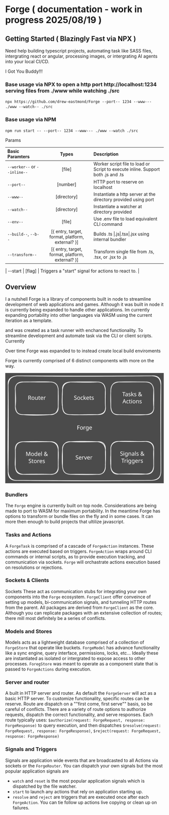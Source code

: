 # Forge ( documentation - work in progress 2025/08/19 )

## Getting Started ( Blazingly Fast via NPX )

Need help building typescript projects, automating task like SASS files, intergrating react or angular, processing images, or intergrating AI agents into your local CI/CD.

I Got You Buddy!!!


### Base usage via NPX to open a http port http://localhost:1234 serving files from ./www while watching ./src
```
npx https://github.com/drew-eastmond/Forge --port-- 1234 --www--- ./www --watch-- ./src
```
### Base usage via NPM 
```
npm run start -- --port-- 1234 --www--- ./www --watch ./src
```

Params

| Basic Paramters | Types | Description |
| :---         |     :---:      | :---         |
| `--worker--` or `--inline--`   | [file]     | Worker script file to load or Script to execute inline. Support both .js and .ts    |
| `--port--`     | [number]       | HTTP port to reserve on localhost  |
| `--www--`     | [directory]       | Instantiate a http server at the directory provided using port    |
| `--watch--`     | [directory]       | Instantiate a watcher at directory provided     |
| `--env--`     | [file]       | Use .env file to load equivalent CLI command    |
| `--build--`, `--b--`     | [{ entry, target, format, platform, external? }]       | Builds  .ts \|.js\|.tsx\|.jsx using internal bundler    |
| `--transform--`    | [{ entry, target, format, platform, external? }]       | Transform single file from  .ts, .tsx, or .jsx to .js    |

| --start   | [flag] | Triggers a "start" signal for actions to react to. |


## Overview

I a nutshell Forge is a library of components built in node to streamline development of web applications and games. Although it was built in node it is currently being expanded to handle other applications. Im currently expanding portability into other languages via WASM using the current iteration as a template. 

and  was created as a task runner with enchanced functionality. To streamline development and automate task via the CLI or client scripts. Currently 

Over time Forge was expanded to to instead create local build enviroments

Forge is currently comprised of 6 distinct components with more on the way. 

<picture>
 <source media="(prefers-color-scheme: dark)" srcset="https://github.com/drew-eastmond/Forge/blob/main/docs/forge-overview-dark.svg">
 <source media="(prefers-color-scheme: light)" srcset="https://github.com/drew-eastmond/Forge/blob/main/docs/forge-overview-light.svg">
 <img alt="YOUR-ALT-TEXT" src="https://github.com/drew-eastmond/Forge/blob/main/docs/forge-overview.svg">
</picture>

### Bundlers
The `Forge` engine is currently built on top node. Considerations are being made to port to WASM for maximum portability. In the meantime Forge has options to transform or bundle files on the fly and in some cases. It can more then enough to build projects that ultilize javascript. 

### Tasks and Actions
A `ForgeTask` is comprised of a cascade of `ForgeAction` instances. These actions are executed based on triggers. `ForgeAction` wraps around CLI commands or internal scripts, as to provide execution tracking, and communication via sockets. `Forge` will orchastrate actions execution based on resolutions or rejections. 

### Sockets & Clients
Sockets 
These act as communication stubs for integrating your own components into the `Forge` ecosystem. `ForgeClient` offer conveince of setting up models, bi-communication signals, and tunneling HTTP routes from the parent. All packages are derived from `ForgeClient` as the core. Although you can replicate packages with an extensive collection of routes; there mill most definitely be a series of conflicts.

### Models and Stores
Models acts as a lightweight database comprised of a collection of `ForgeStore` that operate like buckets. `ForgeModel` has advance functionality like a sync engine, query interface, permissions, locks, etc... Ideally these are instantiated as isolated or intergrated to expose access to other processes. `ForegStore` was meant to operate as a component state that is passed to `ForgeActions` during execution. 

### Server and router
A built in HTTP server and router. As default the `ForgeServer` will act as a basic HTTP server. To customize functionality, specific routes can be reserve. Route are dispatch on a ""first come, first serve"" basis, so be careful of conflicts. There are a variety of route options to authorize requests, dispatch the correct functionality, and serve responses. Each route typically uses: 
`$authorize(request: ForgeRequest, response: ForgeResponse)` to query execution, and then dispatches `$resolve(request: ForgeRequest, response: ForgeResponse)`, `$reject(request: ForgeRequest, response: ForgeResponse)`

### Signals and Triggers
Signals are application wide events that are broadcasted to all Actions via sockets or the `ForgeRouter`. You can dispatch your own signals but the most popular application signals are 
- `watch` and `reset` is the most popular application signals which is dispatched by the file watcher. 
- `start` to launch any actions that rely on application starting up.
- `resolve` and `reject` are triggers that are executed once after each `ForgeAction`. You can tie follow up actions live copying or clean up on failures.